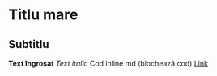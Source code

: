 # Titlu mare
## Subtitlu
**Text îngroșat**
*Text italic*
Cod inline
md (blochează cod)
[Link](https://example.com)